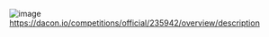 ![image](https://user-images.githubusercontent.com/74644453/179498022-4be1e564-96b5-487f-bd03-c9873d85d588.png)
https://dacon.io/competitions/official/235942/overview/description
